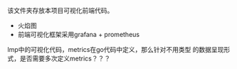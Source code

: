 该文件夹存放本项目可视化前端代码。
- 火焰图
- 前端可视化框架采用grafana + prometheus


lmp中的可视化代码，metrics在go代码中定义，那么针对不用类型
的数据呈现形式，是否需要多次定义metrics？？？